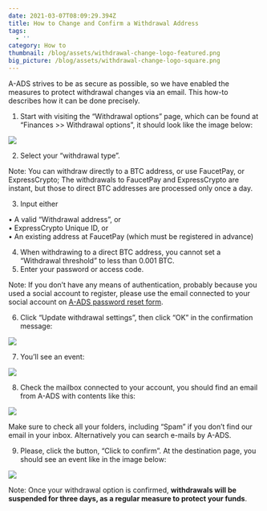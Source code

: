 ```yaml
---
date: 2021-03-07T08:09:29.394Z
title: How to Change and Confirm a Withdrawal Address
tags:
  - ''
category: How to
thumbnail: /blog/assets/withdrawal-change-logo-featured.png
big_picture: /blog/assets/withdrawal-change-logo-square.png
---
```

A-ADS strives to be as secure as possible, so we have enabled the measures to protect withdrawal changes via an email. This how-to describes how it can be done precisely.

1. Start with visiting the “Withdrawal options” page, which can be found at “Finances >> Withdrawal options”, it should look like the image below:

![](/blog/assets/withdrawal-change-1.png)

2. Select your “withdrawal type”.

Note: You can withdraw directly to a BTC address, or use FaucetPay, or ExpressCrypto; The withdrawals to FaucetPay and ExpressCrypto are instant, but those to direct BTC addresses are processed only once a day.

3. Input either 

 • A valid “Withdrawal address”, or\
 • ExpressCrypto Unique ID, or\
 • An existing address at FaucetPay (which must be registered in advance)

4. When withdrawing to a direct BTC address, you cannot set a “Withdrawal threshold” to less than 0.001 BTC.
5. Enter your password or access code.

Note: If you don’t have any means of authentication, probably because you used a social account to register, please use the email connected to your social account on [A-ADS password reset form](https://a-ads.com/user/password/new).

6. Click “Update withdrawal settings”, then click “OK” in the confirmation message:

![](/blog/assets/withdrawal-change-53.png)

7. You’ll see an event: 

![](/blog/assets/withdrawal-change-2.png)

8. Check the mailbox connected to your account, you should find an email from A-ADS with contents like this:

![](/blog/assets/withdrawal-change-3.png)

Make sure to check all your folders, including “Spam” if you don’t find our email in your inbox. Alternatively you can search e-mails by A-ADS.

9. Please, click the button, “Click to confirm”. At the destination page, you should see an event like in the image below:

![](/blog/assets/withdrawal-change-4.png)

Note: Once your withdrawal option is confirmed, **withdrawals will be suspended for three days, as a regular measure to protect your funds**.
